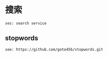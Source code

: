 # 搜索
    ses: search service
    
## stopwords
    see: https://github.com/goto456/stopwords.git
    
